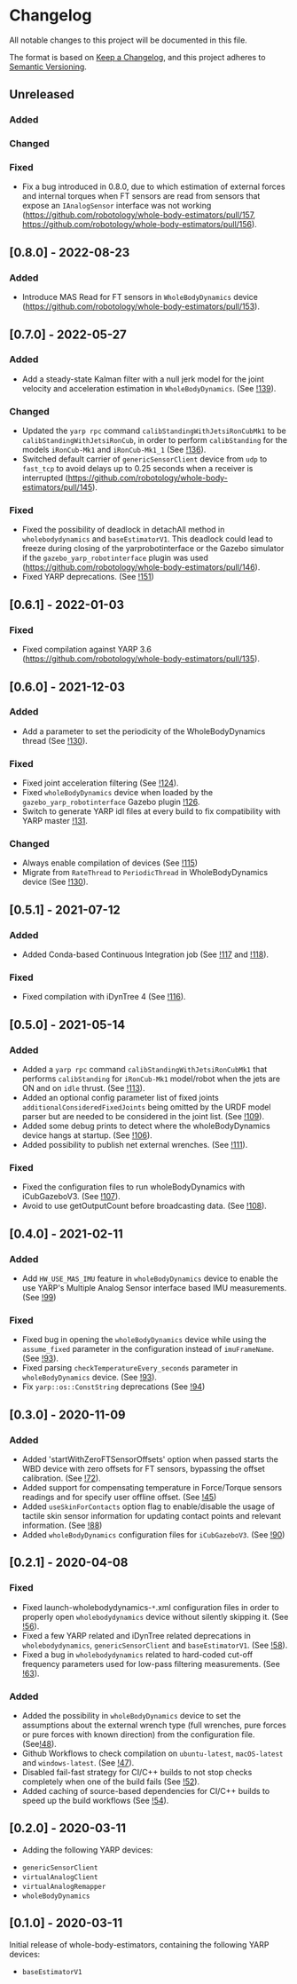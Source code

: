 # Changelog
All notable changes to this project will be documented in this file.

The format is based on [Keep a Changelog](https://keepachangelog.com/en/1.0.0/),
and this project adheres to [Semantic Versioning](https://semver.org/spec/v2.0.0.html).

## Unreleased
### Added

### Changed

### Fixed
- Fix a bug introduced in 0.8.0, due to which estimation of external forces and internal torques when FT sensors are read from sensors that expose an `IAnalogSensor` interface was not working (https://github.com/robotology/whole-body-estimators/pull/157, https://github.com/robotology/whole-body-estimators/pull/156).

## [0.8.0] - 2022-08-23

### Added
- Introduce MAS Read for FT sensors in `WholeBodyDynamics` device (https://github.com/robotology/whole-body-estimators/pull/153).

## [0.7.0] - 2022-05-27

### Added
- Add a steady-state Kalman filter with a null jerk model for the joint velocity and acceleration estimation in `WholeBodyDynamics`. (See [!139](https://github.com/robotology/whole-body-estimators/pull/139)).

### Changed
- Updated the `yarp rpc` command `calibStandingWithJetsiRonCubMk1` to be `calibStandingWithJetsiRonCub`, in order to perform `calibStanding` for the models `iRonCub-Mk1` and `iRonCub-Mk1_1` (See [!136](https://github.com/robotology/whole-body-estimators/pull/136)).
- Switched default carrier of `genericSensorClient` device from `udp` to `fast_tcp` to avoid delays up to 0.25 seconds when a receiver is interrupted (https://github.com/robotology/whole-body-estimators/pull/145).

### Fixed
- Fixed the possibility of deadlock in detachAll method in `wholebodydynamics` and `baseEstimatorV1`. This deadlock could lead to freeze during closing of the yarprobotinterface or the Gazebo simulator if the `gazebo_yarp_robotinterface` plugin was used (https://github.com/robotology/whole-body-estimators/pull/146).
- Fixed YARP deprecations. (See [!151](https://github.com/robotology/whole-body-estimators/pull/151))

## [0.6.1] - 2022-01-03

### Fixed
- Fixed compilation against YARP 3.6 (https://github.com/robotology/whole-body-estimators/pull/135).

## [0.6.0] - 2021-12-03
### Added
- Add a parameter to set the periodicity of the WholeBodyDynamics thread (See [!130](https://github.com/robotology/whole-body-estimators/pull/130)).

### Fixed
- Fixed joint acceleration filtering (See [!124](https://github.com/robotology/whole-body-estimators/pull/124)).
- Fixed `wholeBodyDynamics` device when loaded by the `gazebo_yarp_robotinterface` Gazebo plugin [!126](https://github.com/robotology/whole-body-estimators/issues/126).
- Switch to generate YARP idl files at every build to fix compatibility with YARP master [!131](https://github.com/robotology/whole-body-estimators/pull/131).

### Changed
- Always enable compilation of devices (See [!115](https://github.com/robotology/whole-body-estimators/pull/115))
- Migrate from `RateThread` to `PeriodicThread` in WholeBodyDynamics device (See [!130](https://github.com/robotology/whole-body-estimators/pull/130)).

## [0.5.1] - 2021-07-12
### Added
- Added Conda-based Continuous Integration job (See [!117](https://github.com/robotology/whole-body-estimators/pull/117) and [!118](https://github.com/robotology/whole-body-estimators/pull/118)).

### Fixed
- Fixed compilation with iDynTree 4 (See [!116](https://github.com/robotology/whole-body-estimators/pull/116)).

## [0.5.0] - 2021-05-14
### Added
- Added a `yarp rpc` command `calibStandingWithJetsiRonCubMk1` that performs `calibStanding` for `iRonCub-Mk1` model/robot when the jets are ON and on `idle` thrust. (See [!113](https://github.com/robotology/whole-body-estimators/pull/113)).
- Added an optional config parameter list of fixed joints `additionalConsideredFixedJoints` being omitted by the URDF model parser but are needed to be considered in the joint list. (See [!109](https://github.com/robotology/whole-body-estimators/pull/109)).
- Added some debug prints to detect where the wholeBodyDynamics device hangs at startup. (See [!106](https://github.com/robotology/whole-body-estimators/pull/106)).
- Added possibility to publish net external wrenches. (See [!111](https://github.com/robotology/whole-body-estimators/pull/111)).

### Fixed
- Fixed the configuration files to run wholeBodyDynamics with iCubGazeboV3. (See [!107](https://github.com/robotology/whole-body-estimators/pull/107)).
- Avoid to use getOutputCount before broadcasting data. (See [!108](https://github.com/robotology/whole-body-estimators/pull/108)).

## [0.4.0] - 2021-02-11
### Added
- Add `HW_USE_MAS_IMU` feature in `wholeBodyDynamics` device to enable the use YARP's Multiple Analog Sensor interface based IMU measurements. (See [!99](https://github.com/robotology/whole-body-estimators/pull/99))

### Fixed
- Fixed bug in opening the `wholeBodyDynamics` device while using the `assume_fixed` parameter in the configuration instead of `imuFrameName`. (See [!93](https://github.com/robotology/whole-body-estimators/pull/93)).
- Fixed parsing `checkTemperatureEvery_seconds` parameter in `wholeBodyDynamics` device. (See [!93](https://github.com/robotology/whole-body-estimators/pull/93)).
- Fix `yarp::os::ConstString` deprecations (See [!94](https://github.com/robotology/whole-body-estimators/pull/94))

## [0.3.0] - 2020-11-09
### Added
- Added 'startWithZeroFTSensorOffsets' option when passed starts the WBD device with zero offsets for FT sensors, bypassing the offset calibration. (See [!72](https://github.com/robotology/whole-body-estimators/pull/72)).
- Added support for compensating temperature in Force/Torque sensors readings and for specify user offline offset. (See [!45](https://github.com/robotology/whole-body-estimators/pull/45))
- Added `useSkinForContacts` option flag to enable/disable the usage of tactile skin sensor information for updating contact points and relevant information. (See [!88](https://github.com/robotology/whole-body-estimators/pull/88))
- Added `wholeBodyDynamics` configuration files for `iCubGazeboV3`. (See [!90](https://github.com/robotology/whole-body-estimators/pull/90))

## [0.2.1] - 2020-04-08
### Fixed
- Fixed launch-wholebodydynamics-`*`.xml configuration files in order to properly open `wholebodydynamics` device without silently skipping it. (See [!56](https://github.com/robotology/whole-body-estimators/pull/56)).
- Fixed a few YARP related and iDynTree related deprecations in `wholebodydynamics`, `genericSensorClient` and `baseEstimatorV1`. (See [!58](https://github.com/robotology/whole-body-estimators/pull/58)).
- Fixed a bug in `wholebodydynamics` related to hard-coded cut-off frequency parameters used for low-pass filtering measurements. (See [!63](https://github.com/robotology/whole-body-estimators/pull/63)).

### Added
- Added the possibility in `wholeBodyDynamics` device to set the assumptions about the external wrench type (full wrenches, pure forces or pure forces with known direction) from the configuration file. (See[!48](https://github.com/robotology/whole-body-estimators/pull/48)).
- Github Workflows to check compilation on `ubuntu-latest`, `macOS-latest` and `windows-latest`. (See [!47](https://github.com/robotology/whole-body-estimators/pull/47)).
- Disabled fail-fast strategy for CI/C++ builds to not stop checks completely when one of the build fails (See [!52](https://github.com/robotology/whole-body-estimators/pull/52)).
- Added caching of source-based dependencies for CI/C++ builds to speed up the build workflows (See [!54](https://github.com/robotology/whole-body-estimators/pull/54)).


## [0.2.0] - 2020-03-11

- Adding the following YARP devices:
* `genericSensorClient`
* `virtualAnalogClient`
* `virtualAnalogRemapper`
* `wholeBodyDynamics`

## [0.1.0] - 2020-03-11

Initial release of whole-body-estimators, containing the following YARP devices:
* `baseEstimatorV1`
